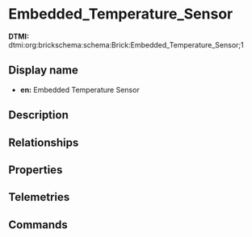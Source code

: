 # Embedded_Temperature_Sensor
**DTMI:** dtmi:org:brickschema:schema:Brick:Embedded_Temperature_Sensor;1
## Display name
- **en:** Embedded Temperature Sensor
## Description
## Relationships
## Properties
## Telemetries
## Commands
